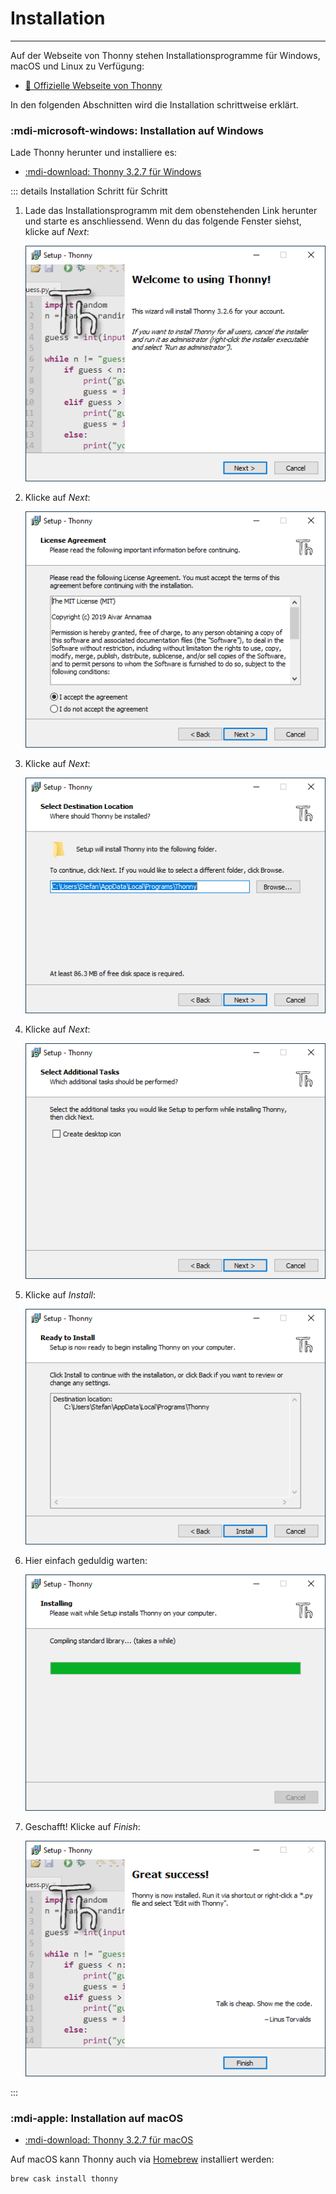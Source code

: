 # Installation
---

Auf der Webseite von Thonny stehen Installationsprogramme für Windows, macOS und Linux zu Verfügung:

* [:link: Offizielle Webseite von Thonny](http://thonny.org/)

In den folgenden Abschnitten wird die Installation schrittweise erklärt.

### :mdi-microsoft-windows: Installation auf Windows

Lade Thonny herunter und installiere es:

* [:mdi-download: Thonny 3.2.7 für Windows][1]

::: details Installation Schritt für Schritt

1. Lade das Installationsprogramm mit dem obenstehenden Link herunter und starte es anschliessend. Wenn du das folgende Fenster siehst, klicke auf _Next_:

    ![](images/thonny-install-1.png)

2. Klicke auf _Next_:

    ![](images/thonny-install-2.png)

3. Klicke auf _Next_:

    ![](images/thonny-install-3.png)

4. Klicke auf _Next_:

    ![](images/thonny-install-4.png)

5. Klicke auf _Install_:

    ![](images/thonny-install-5.png)

6. Hier einfach geduldig warten:

    ![](images/thonny-install-6.png)

7. Geschafft! Klicke auf _Finish_:

    ![](images/thonny-install-7.png)

:::

### :mdi-apple: Installation auf macOS

* [:mdi-download: Thonny 3.2.7 für macOS][2]

Auf macOS kann Thonny auch via [Homebrew](https://brew.sh) installiert werden:

``` shell
brew cask install thonny
```


[1]: https://github.com/thonny/thonny/releases/download/v3.2.7/thonny-3.2.7.exe
[2]: https://github.com/thonny/thonny/releases/download/v3.2.7/thonny-3.2.7.dmg
